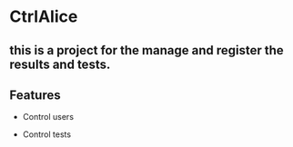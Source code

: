 # CtrlAlice

## this is a project for the manage and register the results and tests.
## Features

- Control users
  
- Control tests
